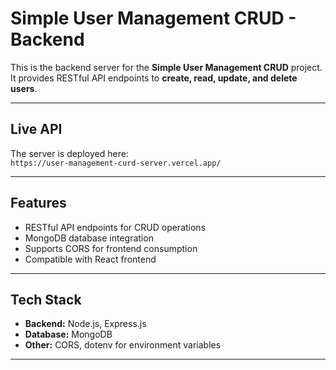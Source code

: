 # Simple User Management CRUD - Backend

This is the backend server for the **Simple User Management CRUD** project.  
It provides RESTful API endpoints to **create, read, update, and delete users**.

---

## Live API

The server is deployed here:  
`https://user-management-curd-server.vercel.app/`

---

## Features

- RESTful API endpoints for CRUD operations
- MongoDB database integration
- Supports CORS for frontend consumption
- Compatible with React frontend

---

## Tech Stack

- **Backend:** Node.js, Express.js
- **Database:** MongoDB
- **Other:** CORS, dotenv for environment variables

---
